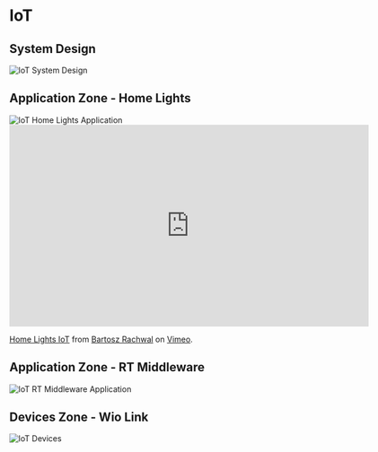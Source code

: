 # IoT
System Design
---------------
<img src="https://raw.githubusercontent.com/rachwal/IoT/master/img/IoT_Design.png" alt="IoT System Design"/>
<br/>

Application Zone - Home Lights
---------------
<img src="https://raw.githubusercontent.com/rachwal/IoT/master/img/IoT_Home_Lights.png" alt="IoT Home Lights Application"/>

<iframe src="https://player.vimeo.com/video/181041146" width="640" height="360" frameborder="0" webkitallowfullscreen mozallowfullscreen allowfullscreen></iframe>
<p><a href="https://vimeo.com/181041146">Home Lights IoT</a> from <a href="https://vimeo.com/user54588891">Bartosz Rachwal</a> on <a href="https://vimeo.com">Vimeo</a>.</p>

Application Zone - RT Middleware
---------------
<img src="https://raw.githubusercontent.com/rachwal/IoT/master/img/IoT_RT_Middleware.png" alt="IoT RT Middleware Application"/>

Devices Zone - Wio Link
---------------
<img src="https://raw.githubusercontent.com/rachwal/IoT/master/img/IoT_Devices.png" alt="IoT Devices"/>